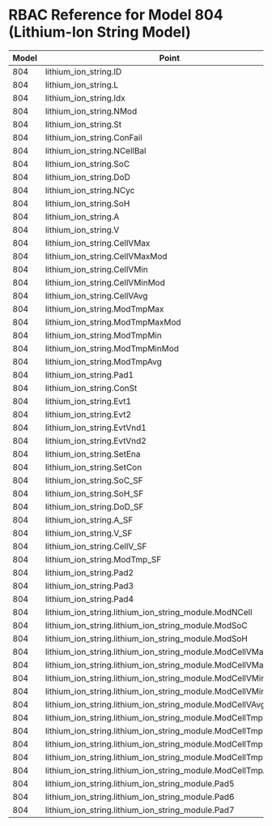 # RBAC Reference for Model 804 (Lithium-Ion String Model)

| Model | Point | ReadOnlySunSpec | GridServiceSunSpec | NetworkAdministratorSunSpec | SuperAdministratorSpec | 
|-------|-------|------------------|---------------------|------------------|--------------------|
| 804 | lithium_ion_string.ID | R | R | R | R |
| 804 | lithium_ion_string.L | R | R | R | R |
| 804 | lithium_ion_string.Idx | R | R | R | R |
| 804 | lithium_ion_string.NMod | R | R | R | R |
| 804 | lithium_ion_string.St | R | R | R | R |
| 804 | lithium_ion_string.ConFail | R | R | R | R |
| 804 | lithium_ion_string.NCellBal | R | R | R | R |
| 804 | lithium_ion_string.SoC | R | R | R | R |
| 804 | lithium_ion_string.DoD | R | R | R | R |
| 804 | lithium_ion_string.NCyc | R | R | R | R |
| 804 | lithium_ion_string.SoH | R | R | R | R |
| 804 | lithium_ion_string.A | R | R | R | R |
| 804 | lithium_ion_string.V | R | R | R | R |
| 804 | lithium_ion_string.CellVMax | R | R | R | R |
| 804 | lithium_ion_string.CellVMaxMod | R | R | R | R |
| 804 | lithium_ion_string.CellVMin | R | R | R | R |
| 804 | lithium_ion_string.CellVMinMod | R | R | R | R |
| 804 | lithium_ion_string.CellVAvg | R | R | R | R |
| 804 | lithium_ion_string.ModTmpMax | R | R | R | R |
| 804 | lithium_ion_string.ModTmpMaxMod | R | R | R | R |
| 804 | lithium_ion_string.ModTmpMin | R | R | R | R |
| 804 | lithium_ion_string.ModTmpMinMod | R | R | R | R |
| 804 | lithium_ion_string.ModTmpAvg | R | R | R | R |
| 804 | lithium_ion_string.Pad1 | R | R | R | R |
| 804 | lithium_ion_string.ConSt | R | R | R | R |
| 804 | lithium_ion_string.Evt1 | R | R | R | R |
| 804 | lithium_ion_string.Evt2 | R | R | R | R |
| 804 | lithium_ion_string.EvtVnd1 | R | R | R | R |
| 804 | lithium_ion_string.EvtVnd2 | R | R | R | R |
| 804 | lithium_ion_string.SetEna | R | R | R | R |
| 804 | lithium_ion_string.SetCon | R | R | R | R |
| 804 | lithium_ion_string.SoC_SF | R | R | R | R |
| 804 | lithium_ion_string.SoH_SF | R | R | R | R |
| 804 | lithium_ion_string.DoD_SF | R | R | R | R |
| 804 | lithium_ion_string.A_SF | R | R | R | R |
| 804 | lithium_ion_string.V_SF | R | R | R | R |
| 804 | lithium_ion_string.CellV_SF | R | R | R | R |
| 804 | lithium_ion_string.ModTmp_SF | R | R | R | R |
| 804 | lithium_ion_string.Pad2 | R | R | R | R |
| 804 | lithium_ion_string.Pad3 | R | R | R | R |
| 804 | lithium_ion_string.Pad4 | R | R | R | R |
| 804 | lithium_ion_string.lithium_ion_string_module.ModNCell | R | R | R | R |
| 804 | lithium_ion_string.lithium_ion_string_module.ModSoC | R | R | R | R |
| 804 | lithium_ion_string.lithium_ion_string_module.ModSoH | R | R | R | R |
| 804 | lithium_ion_string.lithium_ion_string_module.ModCellVMax | R | R | R | R |
| 804 | lithium_ion_string.lithium_ion_string_module.ModCellVMaxCell | R | R | R | R |
| 804 | lithium_ion_string.lithium_ion_string_module.ModCellVMin | R | R | R | R |
| 804 | lithium_ion_string.lithium_ion_string_module.ModCellVMinCell | R | R | R | R |
| 804 | lithium_ion_string.lithium_ion_string_module.ModCellVAvg | R | R | R | R |
| 804 | lithium_ion_string.lithium_ion_string_module.ModCellTmpMax | R | R | R | R |
| 804 | lithium_ion_string.lithium_ion_string_module.ModCellTmpMaxCell | R | R | R | R |
| 804 | lithium_ion_string.lithium_ion_string_module.ModCellTmpMin | R | R | R | R |
| 804 | lithium_ion_string.lithium_ion_string_module.ModCellTmpMinCell | R | R | R | R |
| 804 | lithium_ion_string.lithium_ion_string_module.ModCellTmpAvg | R | R | R | R |
| 804 | lithium_ion_string.lithium_ion_string_module.Pad5 | R | R | R | R |
| 804 | lithium_ion_string.lithium_ion_string_module.Pad6 | R | R | R | R |
| 804 | lithium_ion_string.lithium_ion_string_module.Pad7 | R | R | R | R |
